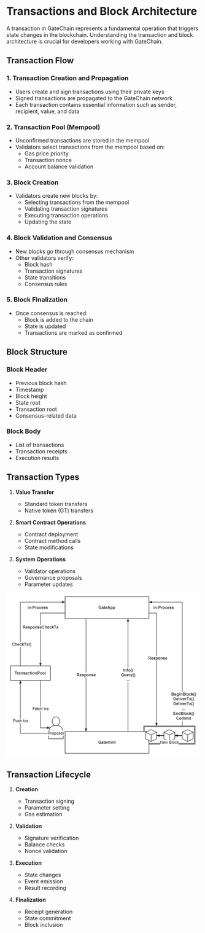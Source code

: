 # Transactions and Block Architecture

A transaction in GateChain represents a fundamental operation that triggers state changes in the blockchain. Understanding the transaction and block architecture is crucial for developers working with GateChain.

## Transaction Flow

### 1. Transaction Creation and Propagation
- Users create and sign transactions using their private keys
- Signed transactions are propagated to the GateChain network
- Each transaction contains essential information such as sender, recipient, value, and data

### 2. Transaction Pool (Mempool)
- Unconfirmed transactions are stored in the mempool
- Validators select transactions from the mempool based on:
  - Gas price priority
  - Transaction nonce
  - Account balance validation

### 3. Block Creation
- Validators create new blocks by:
  - Selecting transactions from the mempool
  - Validating transaction signatures
  - Executing transaction operations
  - Updating the state

### 4. Block Validation and Consensus
- New blocks go through consensus mechanism
- Other validators verify:
  - Block hash
  - Transaction signatures
  - State transitions
  - Consensus rules

### 5. Block Finalization
- Once consensus is reached:
  - Block is added to the chain
  - State is updated
  - Transactions are marked as confirmed

## Block Structure

### Block Header
- Previous block hash
- Timestamp
- Block height
- State root
- Transaction root
- Consensus-related data

### Block Body
- List of transactions
- Transaction receipts
- Execution results

## Transaction Types

1. **Value Transfer**
   - Standard token transfers
   - Native token (GT) transfers

2. **Smart Contract Operations**
   - Contract deployment
   - Contract method calls
   - State modifications

3. **System Operations**
   - Validator operations
   - Governance proposals
   - Parameter updates

![Transaction Structure](../../.gitbook/assets/images/transaction.png)

## Transaction Lifecycle

1. **Creation**
   - Transaction signing
   - Parameter setting
   - Gas estimation

2. **Validation**
   - Signature verification
   - Balance checks
   - Nonce validation

3. **Execution**
   - State changes
   - Event emission
   - Result recording

4. **Finalization**
   - Receipt generation
   - State commitment
   - Block inclusion

